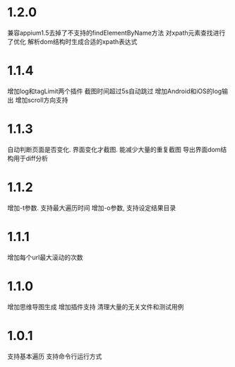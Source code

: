 # 1.2.0
兼容appium1.5去掉了不支持的findElementByName方法
对xpath元素查找进行了优化 解析dom结构时生成合适的xpath表达式
# 1.1.4
增加log和tagLimit两个插件
截图时间超过5s自动跳过
增加Android和iOS的log输出
增加scroll方向支持
# 1.1.3
自动判断页面是否变化. 界面变化才截图. 能减少大量的重复截图
导出界面dom结构用于diff分析
# 1.1.2
增加-t参数. 支持最大遍历时间
增加-o参数, 支持设定结果目录
# 1.1.1
增加每个url最大滚动的次数
# 1.1.0
增加思维导图生成
增加插件支持
清理大量的无关文件和测试用例

# 1.0.1
支持基本遍历
支持命令行运行方式
